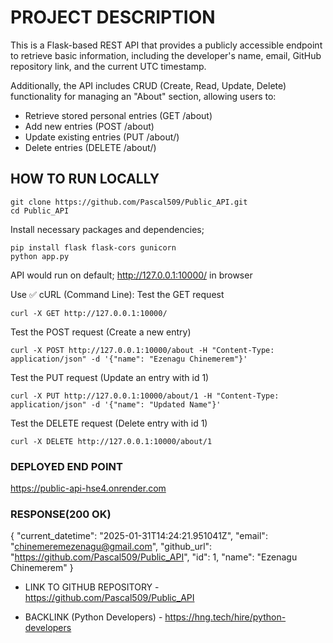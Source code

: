 # PROJECT DESCRIPTION

This is a Flask-based REST API that provides a publicly accessible endpoint to retrieve basic information, including the developer's name, email, GitHub repository link, and the current UTC timestamp.

Additionally, the API includes CRUD (Create, Read, Update, Delete) functionality for managing an "About" section, allowing users to:

- Retrieve stored personal entries (GET /about)
- Add new entries (POST /about)
- Update existing entries (PUT /about/<id>)
- Delete entries (DELETE /about/<id>)


## HOW TO RUN LOCALLY
```
git clone https://github.com/Pascal509/Public_API.git
cd Public_API
```
Install necessary packages and dependencies;
```
pip install flask flask-cors gunicorn
python app.py
```
API would run on default; http://127.0.0.1:10000/ in browser

Use ✅ cURL (Command Line):
Test the GET request
```
curl -X GET http://127.0.0.1:10000/
```
Test the POST request (Create a new entry)
```
curl -X POST http://127.0.0.1:10000/about -H "Content-Type: application/json" -d '{"name": "Ezenagu Chinemerem"}'
```
Test the PUT request (Update an entry with id 1)
```
curl -X PUT http://127.0.0.1:10000/about/1 -H "Content-Type: application/json" -d '{"name": "Updated Name"}'
```
Test the DELETE request (Delete entry with id 1)
```
curl -X DELETE http://127.0.0.1:10000/about/1
```

### DEPLOYED END POINT
https://public-api-hse4.onrender.com


### RESPONSE(200 OK)
{
  "current_datetime": "2025-01-31T14:24:21.951041Z",
  "email": "chinemeremezenagu@gmail.com",
  "github_url": "https://github.com/Pascal509/Public_API",
  "id": 1,
  "name": "Ezenagu Chinemerem"
}

- LINK TO GITHUB REPOSITORY - 
https://github.com/Pascal509/Public_API

- BACKLINK (Python Developers) - 
https://hng.tech/hire/python-developers